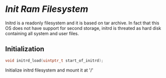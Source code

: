 # ***Init Ram Filesystem***
Initrd is a readonly filesystem and it is based on tar archive. In fact that this OS does not have support for second storage, initrd is threated as hard disk containing all system and user files.

## Initialization
```c
void initrd_load(uintptr_t start_of_initrd);
```
Initialize initrd filesystem and mount it at '/'
